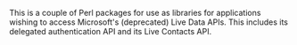 This is a couple of Perl packages for use as libraries for applications wishing to access Microsoft's (deprecated) Live Data APIs. This includes its delegated authentication API and its Live Contacts API.